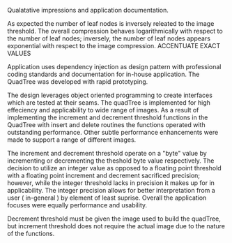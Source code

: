 Qualatative impressions and application documentation.

As expected the number of leaf nodes is inversely releated to the image threshold.
The overall compression behaves logarithmically with respect to the number of
leaf nodes; inversely, the number of leaf nodes appears exponential with respect
to the image compression. ACCENTUATE EXACT VALUES

Application uses dependency injection as design pattern with professional coding
standards and documentation for in-house application. The QuadTree was developed
with rapid prototyping.

The design leverages object oriented programming to create interfaces which are
tested at their seams. The quadTree is implemented for high effeciency and
applicability to wide range of images. As a result of implementing the increment 
and decrement threshold functions in the QuadTree with insert and delete
routines the functions operated with outstanding performance. Other subtle
performance enhancements were made to support a range of different images.

The increment and decrement threshold operate on a "byte" value by incrementing
or decrementing the theshold byte value respectively. The decision to utilize an
integer value as opposed to a floating point threshold with a floating point
increment and decrement sacrificed precision; however, while the integer
threshold lacks in precision it makes up for in applicability. The integer
precision allows for better interpretation from a user ( in-general ) by element
of least suprise. Overall the application focuses were equally performance and
usability.

Decrement threshold must be given the image used to build the quadTree, but
increment threshold does not require the actual image due to the nature of the
functions.
